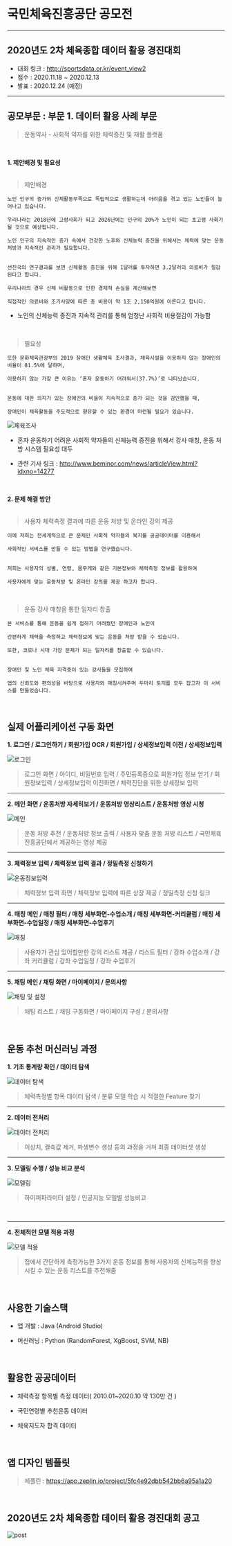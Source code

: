 # 국민체육진흥공단 공모전

---

## 2020년도 2차 체육종합 데이터 활용 경진대회

- 대회 링크 : http://sportsdata.or.kr/event_view2
- 접수 : 2020.11.18 ~ 2020.12.13
- 발표 : 2020.12.24 (예정)

---

## 공모부문 : 부문 1. 데이터 활용 사례 부문

> 운동약사 - 사회적 약자를 위한 체력증진 및 재활 플랫폼

<br/>

**1. 제안배경 및 필요성**
<br/><br/>
> 제안배경

```
노인 인구의 증가와 신체활동부족으로 독립적으로 생활하는데 어려움을 겪고 있는 노인들이 늘어나고 있습니다.

우리나라는 2018년에 고령사회가 되고 2026년에는 인구의 20%가 노인이 되는 초고령 사회가 될 것으로 예상됩니다.

노인 인구의 지속적인 증가 속에서 건강한 노후와 신체능력 증진을 위해서는 체력에 맞는 운동 처방과 지속적인 관리가 필요합니다.


선진국의 연구결과를 보면 신체활동 증진을 위해 1달러를 투자하면 3.2달러의 의료비가 절감된다고 합니다.

우리나라의 경우 신체 비활동으로 인한 경제적 손실을 계산해보면

직접적인 의료비와 조기사망에 따른 총 비용이 약 1조 2,150억원에 이른다고 합니다.
```

- 노인의 신체능력 증진과 지속적 관리를 통해 엄청난 사회적 비용절감이 가능함

<br/>

> 필요성

```
또한 문화체육관광부의 2019 장애인 생활체육 조사결과, 체육시설을 이용하지 않는 장애인의 비율이 81.5%에 달하며,

이용하지 않는 가장 큰 이유는 ‘혼자 운동하기 어려워서(37.7%)’로 나타났습니다.


운동에 대한 의지가 있는 장애인의 비율이 지속적으로 증가 되는 것을 감안했을 때,

장애인이 체육활동을 주도적으로 향유할 수 있는 환경이 마련될 필요가 있습니다.
```

![체육조사](https://user-images.githubusercontent.com/36183001/102854742-80038780-4466-11eb-903d-a9b9b9e3f70c.PNG)


- 혼자 운동하기 어려운 사회적 약자들의 신체능력 증진을 위해서 강사 매칭, 운동 처방 시스템 필요성 대두


- 관련 기사 링크 : http://www.beminor.com/news/articleView.html?idxno=14277

<br/>

**2. 문제 해결 방안**
<br/><br/>
> 사용자 체력측정 결과에 따른 운동 처방 및 온라인 강의 제공

```
이에 저희는 전세계적으로 큰 문제인 사회적 약자들의 복지를 공공데이터를 이용해서

사회적인 서비스를 만들 수 있는 방법을 연구했습니다.


저희는 사용자의 성별, 연령, 몸무게와 같은 기본정보와 체력측정 정보를 활용하여

사용자에게 맞는 운동처방 및 온라인 강의를 제공 하고자 합니다.
```

<br/>

> 운동 강사 매칭을 통한 일자리 창출

```
본 서비스를 통해 운동을 쉽게 접하기 어려웠던 장애인과 노인이

간편하게 체력을 측정하고 체력정보에 맞는 운동을 처방 받을 수 있습니다.

또한, 코로나 시대 가장 문제가 되는 일자리를 창출할 수 있습니다.


장애인 및 노인 체육 자격증이 있는 강사들을 모집하여

앱의 신뢰도와 편의성을 바탕으로 사용자와 매칭시켜주며 두마리 토끼를 모두 잡고자 이 서비스를 만들었습니다.
```

<br/>

## 실제 어플리케이션 구동 화면

**1. 로그인 / 로그인하기 / 회원가입 OCR / 회원가입 / 상세정보입력 이전 / 상세정보입력**

![로그인](https://user-images.githubusercontent.com/36183001/102857811-72e99700-446c-11eb-8c16-c79187120fe6.png)

> 로그인 화면 / 아이디, 비밀번호 입력 / 주민등록증으로 회원가입 정보 얻기 / 회원정보입력 / 상세정보입력 이전화면 / 체력진단을 위한 상세정보 입력

---

**2. 메인 화면 / 운동처방 자세히보기 / 운동처방 영상리스트 / 운동처방 영상 시청**

![메인](https://user-images.githubusercontent.com/36183001/102857812-72e99700-446c-11eb-8fc4-77015d5bb9ef.png)

> 운동 처방 추천 / 운동처방 정보 출력 / 사용자 맞춤 운동 처방 리스트 / 국민체육진흥공단에서 제공하는 영상 제공

---

**3. 체력정보 입력 / 체력정보 입력 결과 / 정밀측정 신청하기**

![운동정보입력](https://user-images.githubusercontent.com/36183001/102857805-70873d00-446c-11eb-97de-74508a1a5340.png)

> 체력정보 입력 화면 / 체력정보 입력에 따른 상장 제공 / 정밀측정 신청 링크

---

**4. 매칭 메인 / 매칭 필터 / 매칭 세부화면-수업소개 / 매칭 세부화면-커리큘럼 / 매칭 세부화면-수업일정 / 매칭 세부화면-수업후기**

![매칭](https://user-images.githubusercontent.com/36183001/102857807-72510080-446c-11eb-911f-3e9c5f4f8aab.png)

> 사용자가 관심 있어할만한 강의 리스트 제공 / 리스트 필터 / 강좌 수업소개 / 강좌 커리큘럼 / 강좌 수업일정 / 강좌 수업후기

---

**5. 채팅 메인 / 채팅 화면 / 마이페이지 / 문의사항**

![채팅 및 설정](https://user-images.githubusercontent.com/36183001/102857810-72510080-446c-11eb-914b-c865390449d0.png)

> 채팅 리스트 / 채팅 구동화면 / 마이페이지 구성 / 문의사항 

<br/>


## 운동 추천 머신러닝 과정

**1. 기초 통계량 확인 / 데이터 탐색**

![데이터 탐색](https://user-images.githubusercontent.com/36183001/102855876-cfe34e00-4468-11eb-8166-72f77caa4cce.png)

> 체력측정별 항목 데이터 탐색 / 분류 모델 학습 시 적절한 Feature 찾기

---

**2. 데이터 전처리**

![데이터 전처리](https://user-images.githubusercontent.com/36183001/102855878-d1147b00-4468-11eb-9cc7-7e9b192ba191.png)

> 이상치, 결측값 제거, 파생변수 생성 등의 과정을 거쳐 최종 데이터셋 생성


---

**3. 모델링 수행 / 성능 비교 분석**

![모델링](https://user-images.githubusercontent.com/36183001/102855879-d1ad1180-4468-11eb-8fca-b27789008283.png)

> 하이퍼파라미터 설정 / 인공지능 모델별 성능비교

<br/>

---

**4. 전체적인 모델 적용 과정**

![모델 적용](https://user-images.githubusercontent.com/36183001/102855685-724f0180-4468-11eb-97e1-faa5e1a0bd3e.PNG)

> 집에서 간단하게 측정가능한 3가지 운동 정보를 통해 사용자의 신체능력을 향상시킬 수 있는 운동 리스트를 추천해줌

<br/>


## 사용한 기술스택

- 앱 개발 : Java (Android Studio)

- 머신러닝 : Python (RandomForest, XgBoost, SVM, NB)

<br/>


## 활용한 공공데이터

- 체력측정 항목별 측정 데이터( 2010.01~2020.10 약 130만 건 )

- 국민연령별 추천운동 데이터

- 체육지도자 합격 데이터

<br/>


## 앱 디자인 템플릿

> 제플린 : https://app.zeplin.io/project/5fc4e92dbb542bb6a95a1a20

<br/>


## 2020년도 2차 체육종합 데이터 활용 경진대회 공고

![post](https://user-images.githubusercontent.com/48685242/102717123-96ed9100-4323-11eb-9093-205fc63de525.jpg)


